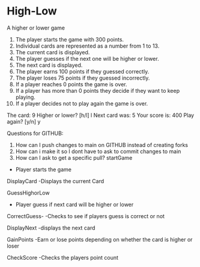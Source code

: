 # High-Low
A higher or lower game

1. The player starts the game with 300 points.
2. Individual cards are represented as a number from 1 to 13.
3. The current card is displayed.
4. The player guesses if the next one will be higher or lower.
5. The next card is displayed.
6. The player earns 100 points if they guessed correctly.
7. The player loses 75 points if they guessed incorrectly.
8. If a player reaches 0 points the game is over.
9. If a player has more than 0 points they decide if they want to keep playing.
10. If a player decides not to play again the game is over.

The card: 9
Higher or lower? [h/l] l
Next card was: 5
Your score is: 400
Play again? [y/n] y

Questions for GITHUB:
1. How can I push changes to main on GITHUB instead of creating forks
2. How can i make it so I dont have to ask to commit changes to main
3. How can I ask to get a specific pull? 
startGame
- Player starts the game

DisplayCard
-Displays the current Card

GuessHighorLow
- Player guess if next card will be higher or lower 

CorrectGuess-
-Checks to see if players guess is correct or not

DisplayNext
-displays the next card

GainPoints
-Earn or lose points depending on whether the card is higher or loser 

CheckScore
-Checks the players point count 

